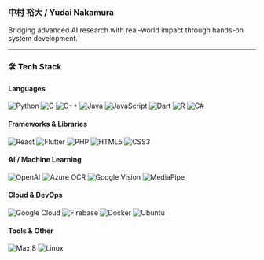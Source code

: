 ### 中村 裕大 / Yudai Nakamura
Bridging advanced AI research with real-world impact through hands-on system development.

---

<!-- ─── Tech Stack ─────────────────────────────────────────── -->
### 🛠 Tech Stack

#### Languages
![Python](https://img.shields.io/badge/Python-3776AB?style=for-the-badge&logo=python&logoColor=white)
![C](https://img.shields.io/badge/C-00599C?style=for-the-badge&logo=c&logoColor=white)
![C++](https://img.shields.io/badge/C%2B%2B-00599C?style=for-the-badge&logo=c%2B%2B&logoColor=white)
![Java](https://img.shields.io/badge/Java-007396?style=for-the-badge&logo=openjdk&logoColor=white)
![JavaScript](https://img.shields.io/badge/JavaScript-F7DF1E?style=for-the-badge&logo=javascript&logoColor=black)
![Dart](https://img.shields.io/badge/Dart-0175C2?style=for-the-badge&logo=dart&logoColor=white)
![R](https://img.shields.io/badge/R-276DC3?style=for-the-badge&logo=r&logoColor=white)
![C#](https://img.shields.io/badge/C%23-239120?style=for-the-badge&logo=c-sharp&logoColor=white)

#### Frameworks & Libraries
![React](https://img.shields.io/badge/React-61DAFB?style=for-the-badge&logo=react&logoColor=black)
![Flutter](https://img.shields.io/badge/Flutter-02569B?style=for-the-badge&logo=flutter&logoColor=white)
![PHP](https://img.shields.io/badge/PHP-777BB4?style=for-the-badge&logo=php&logoColor=white)
![HTML5](https://img.shields.io/badge/HTML5-E34F26?style=for-the-badge&logo=html5&logoColor=white)
![CSS3](https://img.shields.io/badge/CSS3-1572B6?style=for-the-badge&logo=css3&logoColor=white)

#### AI / Machine Learning
![OpenAI](https://img.shields.io/badge/OpenAI-412991?style=for-the-badge&logo=openai&logoColor=white)
![Azure OCR](https://img.shields.io/badge/Azure%20OCR-0078D4?style=for-the-badge&logo=microsoftazure&logoColor=white)
![Google Vision](https://img.shields.io/badge/Google%20Vision-4285F4?style=for-the-badge&logo=google&logoColor=white)
![MediaPipe](https://img.shields.io/badge/MediaPipe-FF6F00?style=for-the-badge&logo=google&logoColor=white)

#### Cloud & DevOps
![Google Cloud](https://img.shields.io/badge/GCP-4285F4?style=for-the-badge&logo=googlecloud&logoColor=white)
![Firebase](https://img.shields.io/badge/Firebase-FFCA28?style=for-the-badge&logo=firebase&logoColor=black)
![Docker](https://img.shields.io/badge/Docker-2496ED?style=for-the-badge&logo=docker&logoColor=white)
![Ubuntu](https://img.shields.io/badge/Ubuntu-E95420?style=for-the-badge&logo=ubuntu&logoColor=white)

#### Tools & Other
![Max 8](https://img.shields.io/badge/Max%208-000000?style=for-the-badge&logo=cycling74&logoColor=white)
![Linux](https://img.shields.io/badge/Linux-FCC624?style=for-the-badge&logo=linux&logoColor=black)
<!-- ────────────────────────────────────────────────────────── -->

